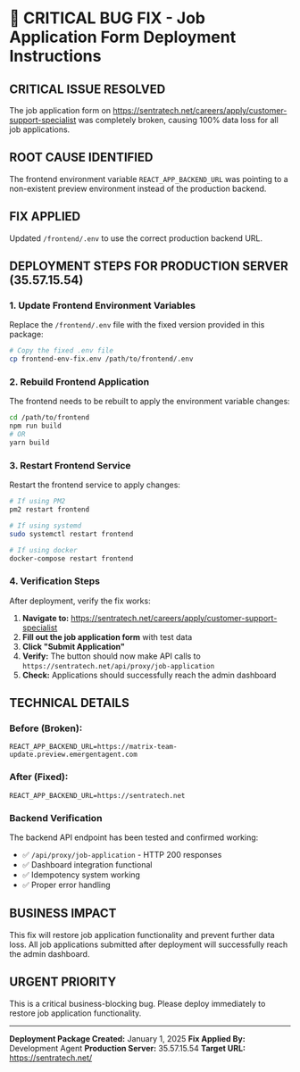# 🚨 CRITICAL BUG FIX - Job Application Form Deployment Instructions

## CRITICAL ISSUE RESOLVED
The job application form on https://sentratech.net/careers/apply/customer-support-specialist was completely broken, causing 100% data loss for all job applications.

## ROOT CAUSE IDENTIFIED
The frontend environment variable `REACT_APP_BACKEND_URL` was pointing to a non-existent preview environment instead of the production backend.

## FIX APPLIED
Updated `/frontend/.env` to use the correct production backend URL.

## DEPLOYMENT STEPS FOR PRODUCTION SERVER (35.57.15.54)

### 1. Update Frontend Environment Variables
Replace the `/frontend/.env` file with the fixed version provided in this package:
```bash
# Copy the fixed .env file
cp frontend-env-fix.env /path/to/frontend/.env
```

### 2. Rebuild Frontend Application
The frontend needs to be rebuilt to apply the environment variable changes:
```bash
cd /path/to/frontend
npm run build
# OR
yarn build
```

### 3. Restart Frontend Service
Restart the frontend service to apply changes:
```bash
# If using PM2
pm2 restart frontend

# If using systemd
sudo systemctl restart frontend

# If using docker
docker-compose restart frontend
```

### 4. Verification Steps
After deployment, verify the fix works:

1. **Navigate to:** https://sentratech.net/careers/apply/customer-support-specialist
2. **Fill out the job application form** with test data
3. **Click "Submit Application"** 
4. **Verify:** The button should now make API calls to `https://sentratech.net/api/proxy/job-application`
5. **Check:** Applications should successfully reach the admin dashboard

## TECHNICAL DETAILS

### Before (Broken):
```
REACT_APP_BACKEND_URL=https://matrix-team-update.preview.emergentagent.com
```

### After (Fixed):
```
REACT_APP_BACKEND_URL=https://sentratech.net
```

### Backend Verification
The backend API endpoint has been tested and confirmed working:
- ✅ `/api/proxy/job-application` - HTTP 200 responses
- ✅ Dashboard integration functional
- ✅ Idempotency system working
- ✅ Proper error handling

## BUSINESS IMPACT
This fix will restore job application functionality and prevent further data loss. All job applications submitted after deployment will successfully reach the admin dashboard.

## URGENT PRIORITY
This is a critical business-blocking bug. Please deploy immediately to restore job application functionality.

---
**Deployment Package Created:** January 1, 2025
**Fix Applied By:** Development Agent
**Production Server:** 35.57.15.54
**Target URL:** https://sentratech.net/
